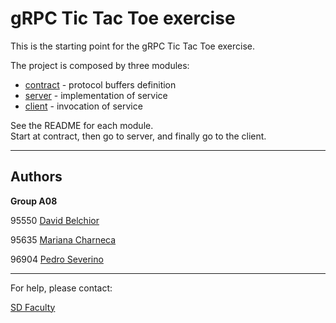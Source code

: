 # gRPC Tic Tac Toe exercise

This is the starting point for the gRPC Tic Tac Toe exercise.

The project is composed by three modules:
- [contract](contract/) - protocol buffers definition
- [server](server/) - implementation of service
- [client](client/) - invocation of service

See the README for each module.  
Start at contract, then go to server, and finally go to the client.


----

## Authors

**Group A08**


95550 [David Belchior](mailto:davidbelchior@tecnico.ulisboa.pt)

95635 [Mariana Charneca](mailto:mariana.charneca@tecnico.ulisboa.pt)

96904 [Pedro Severino](mailto:pedro.severino@tecnico.ulisboa.pt)



----

For help, please contact:

[SD Faculty](mailto:leic-sod@disciplinas.tecnico.ulisboa.pt)
